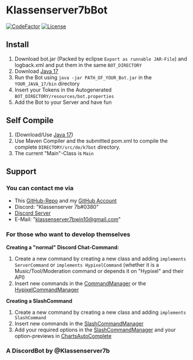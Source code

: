 # Klassenserver7bBot
[![CodeFactor](https://www.codefactor.io/repository/github/klassenserver7b/klassenserver7bbot/badge)](https://www.codefactor.io/repository/github/klassenserver7b/klassenserver7bbot)
[![License](https://img.shields.io/github/license/klassenserver7b/Klassenserver7bBot.svg)](https://github.com//klassenserver7b/Klassenserver7bBot/blob/master/LICENSE)

## Install

1. Download bot.jar (Packed by eclipse `Export as runnable JAR-File`) and logback.xml and put them in the same `BOT_DIRECTORY`
2. Download [Java 17](https://www.azul.com/downloads/?version=java-17-lts&package=jre)
3. Run the Bot using `java -jar PATH_OF_YOUR_Bot.jar` in the `YOUR_JAVA_17/bin` directory
4. Insert your Tokens in the Autogenerated  `BOT_DIRECTORY/resources/bot.properties`
5. Add the Bot to your Server and have fun

## Self Compile

1. (Download/Use [Java 17](https://www.azul.com/downloads/?version=java-17-lts&package=jdk))
2. Use Maven Compiler and the submitted pom.xml to compile the complete `DIRECTORY/src/de/k7bot` directory.
3. The current "Main"-Class is `Main`

## Support

### You can contact me via

- This [GitHub-Repo](https://github.com/klassenserver7b/Klassenserver7bBot/) and my [GitHub Account](https://github.com/klassenserver7b/)
- Discord: "Klassenserver 7b#0380"
- [Discord Server](https://discord.gg/EdKD5FE)
- E-Mail: "klassenserver7bwin10@gmail.com"

### For those who want to develop themselves

**Creating a "normal" Discord Chat-Command:**

1. Create a new command by creating a new class and adding `implements ServerCommand` or `implements HypixelCommand` (whether it is a Music/Tool/Moderation command or depends it on "Hypixel" and their API)
2. Insert new commands in the [CommandManager](https://github.com/klassenserver7b/Klassenserver7bBot/blob/master/src/de/k7bot/manage/CommandManager.java) or the [HypixelCommandManager](https://github.com/klassenserver7b/Klassenserver7bBot/blob/master/src/de/k7bot/hypixel/HypixelCommandManager.java)

**Creating a SlashCommand**

1. Create a new command by creating a new class and adding `implements SlashCommand`
2. Insert new commands in the [SlashCommandManager](https://github.com/klassenserver7b/Klassenserver7bBot/blob/master/src/de/k7bot/manage/SlashCommandManager.java)
3. Add your required options in the [SlashCommandManager](https://github.com/klassenserver7b/Klassenserver7bBot/blob/master/src/de/k7bot/manage/SlashCommandManager.java) and your option-previews in [ChartsAutoComplete](https://github.com/klassenserver7b/Klassenserver7bBot/blob/master/src/de/k7bot/listener/ChartsAutocomplete.java)

### A DiscordBot by @Klassenserver7b
